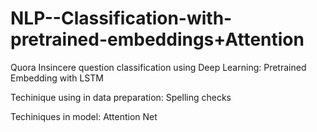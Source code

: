 # NLP--Classification-with-pretrained-embeddings+Attention


Quora Insincere question classification using Deep Learning: Pretrained Embedding with LSTM 

Techinique using in data preparation: Spelling checks 

Techiniques in model: Attention Net 
